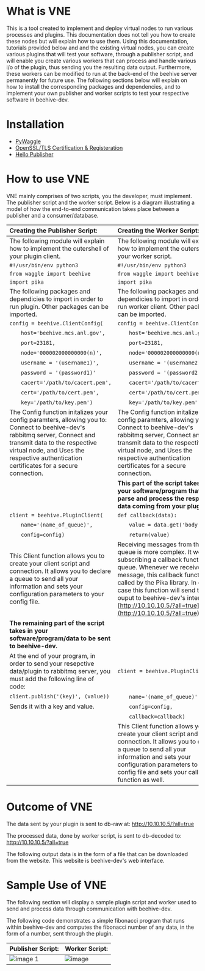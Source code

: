 # What is VNE

This is a tool created to implement and deploy virtual nodes to run various processes and plugins. This documentation does not tell you how to create these nodes but will explain how to use them. Using this documentation, tutorials provided below and and the existing virtual nodes, you can create various plugins that will test your software, through a publisher script, and will enable you create various workers that can process and handle various i/o of the plugin, thus sending you the resulting data output.
Furthermore, these workers can be modified to run at the back-end of the beehive server permanently for future use. The following sections below will explain on how to install the corresponding packages and dependencies, and to implement your own publisher and worker scripts to test your respective software in beehive-dev.


# Installation

  * [PyWaggle](https://github.com/waggle-sensor/pywaggle.git)
  * [OpenSSL/TLS Certification & Registeration]()
  * [Hello Publisher](https://github.com/seanshahkarami/hello-publisher.git)
                     

# How to use VNE

VNE mainly comprises of two scripts, you the developer, must implement. The publisher script and the worker script. Below is a diagram illustrating a model of how the end-to-end communication takes place between a publisher and a consumer/database.

|    Creating the Publisher Script:    |    Creating the Worker Script:    |
|:---------------|:--------------|
|The following module will explain how to implement the outershell of your plugin client.|The following module will explain how to implement the outershell of your worker script.|
|`#!/usr/bin/env python3`|`#!/usr/bin/env python3`|                
|`from waggle import beehive`| `from waggle import beehive` |
|`import pika`| `import pika` |
|The following packages and dependicies to import in order to run plugin. Other packages can be imported.|The following packages and dependicies to import in order to run worker client. Other packages can be imported.|
|`config = beehive.ClientConfig(`|`config = beehive.ClientConfig(`|
|&nbsp;&nbsp;&nbsp;&nbsp;&nbsp;&nbsp;&nbsp;`host='beehive.mcs.anl.gov',`|&nbsp;&nbsp;&nbsp;&nbsp;&nbsp;&nbsp;&nbsp;`host='beehive.mcs.anl.gov',`|
|&nbsp;&nbsp;&nbsp;&nbsp;&nbsp;&nbsp;&nbsp;`port=23181,`|&nbsp;&nbsp;&nbsp;&nbsp;&nbsp;&nbsp;&nbsp;`port=23181,`|
|&nbsp;&nbsp;&nbsp;&nbsp;&nbsp;&nbsp;&nbsp;`node='000002000000000(n)',`|&nbsp;&nbsp;&nbsp;&nbsp;&nbsp;&nbsp;&nbsp;`node='000002000000000(n)',`|
|&nbsp;&nbsp;&nbsp;&nbsp;&nbsp;&nbsp;&nbsp;`username = '(username1)',`|&nbsp;&nbsp;&nbsp;&nbsp;&nbsp;&nbsp;&nbsp;`username = '(username2)',`|
|&nbsp;&nbsp;&nbsp;&nbsp;&nbsp;&nbsp;&nbsp;`password = '(password1)'`|&nbsp;&nbsp;&nbsp;&nbsp;&nbsp;&nbsp;&nbsp;`password = '(password2)'`|
|&nbsp;&nbsp;&nbsp;&nbsp;&nbsp;&nbsp;&nbsp;`cacert='/path/to/cacert.pem',`|&nbsp;&nbsp;&nbsp;&nbsp;&nbsp;&nbsp;&nbsp;`cacert='/path/to/cacert.pem',`|
|&nbsp;&nbsp;&nbsp;&nbsp;&nbsp;&nbsp;&nbsp;`cert='/path/to/cert.pem',`|&nbsp;&nbsp;&nbsp;&nbsp;&nbsp;&nbsp;&nbsp;`cert='/path/to/cert.pem',`|
|&nbsp;&nbsp;&nbsp;&nbsp;&nbsp;&nbsp;&nbsp;`key='/path/to/key.pem')`|&nbsp;&nbsp;&nbsp;&nbsp;&nbsp;&nbsp;&nbsp;`key='/path/to/key.pem')`|
|The Config function initalizes your config paramters, allowing you to: Connect to beehive-dev's rabbitmq server, Connect and transmit data to the respective virtual node, and Uses the respective authentication certificates for a secure connection.|The Config function initalizes your config paramters, allowing you to: Connect to beehive-dev's rabbitmq server, Connect and transmit data to the respective virtual node, and Uses the respective authentication certificates for a secure connection.|
| | **This part of the script takes in your software/program that will parse and process the respective data coming from your plugin.**|
|`client = beehive.PluginClient(` | `def callback(data):`|
|&nbsp;&nbsp;&nbsp;&nbsp;&nbsp;&nbsp;&nbsp;`name='(name_of_queue)',`|&nbsp;&nbsp;&nbsp;&nbsp;&nbsp;&nbsp;&nbsp;`value = data.get('body')`|
|&nbsp;&nbsp;&nbsp;&nbsp;&nbsp;&nbsp;&nbsp;`config=config)`|&nbsp;&nbsp;&nbsp;&nbsp;&nbsp;&nbsp;&nbsp;`return(value)`|
|This Client function allows you to create your client script and connection. It allows you to declare a queue to send all your information and sets your configuration parameters to your config file.|Receiving messages from the queue is more complex. It works by subscribing a callback function to a queue. Whenever we receive a message, this callback function is called by the Pika library. In our case this function will send the ouput to beehive-dev's interface: [http://10.10.10.5/?all=true](http://10.10.10.5/?all=true)
|**The remaining part of the script takes in your software/program/data to be sent to beehive-dev.**|
|At the end of your program, in order to send your resepctive data/plugin to rabbitmq server, you must add the following line of code:|`client = beehive.PluginClient(`|
|`client.publish('(key)', (value))`|&nbsp;&nbsp;&nbsp;&nbsp;&nbsp;&nbsp;&nbsp;`name='(name_of_queue)',`|
|Sends it with a key and value.|&nbsp;&nbsp;&nbsp;&nbsp;&nbsp;&nbsp;&nbsp;`config=config,`|
| |&nbsp;&nbsp;&nbsp;&nbsp;&nbsp;&nbsp;&nbsp;`callback=callback)`|
| | This Client function allows you to create your client script and connection. It allows you to declare a queue to send all your information and sets your configuration parameters to your config file and sets your callback function as well.|

# Outcome of VNE

The data sent by your plugin is sent to db-raw at: http://10.10.10.5/?all=true

The processed data, done by worker script, is sent to db-decoded to: http://10.10.10.5/?all=true

The following output data is in the form of a file that can be downloaded from the website. This website is beehive-dev's web interface.


# Sample Use of VNE

The following section will display a sample plugin script and worker used to send and process data through communication with beehive-dev.

The following code demonstrates a simple fibonacci program that runs within beehive-dev and computes the fibonacci number of any data, in the form of a number, sent through the plugin.

| Publisher Script: | Worker Script: |
|:------------------|:-----------------|
|![image 1](https://user-images.githubusercontent.com/25256730/28250983-a740e8b6-6a39-11e7-88b3-9a71f368088d.png)|![image](https://user-images.githubusercontent.com/25256730/28250974-96f004c4-6a39-11e7-96d9-470f9cf822b7.png)|

